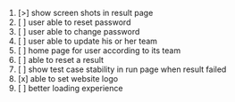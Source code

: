 1. [>] show screen shots in result page
2. [ ] user able to reset password
3. [ ] user able to change password
3. [ ] user able to update his or her team
4. [ ] home page for user according to its team
5. [ ] able to reset a result
6. [ ] show test case stability in run page when result failed
7. [x] able to set website logo
8. [ ] better loading experience
